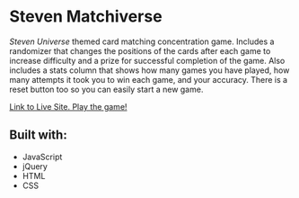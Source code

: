 # Steven Matchiverse

<em>Steven Universe</em> themed card matching concentration game. Includes a randomizer that changes the positions of 
the cards after each game to increase difficulty and a prize for successful completion of the game. Also includes a stats
column that shows how many games you have played, how many attempts it took you to win each game, and your accuracy.
There is a reset button too so you can easily start a new game.

<a href = "https://gpacifico.github.io/memory_match_goodness/">Link to Live Site. Play the game!</a>

## Built with:
- JavaScript
- jQuery
- HTML
- CSS
